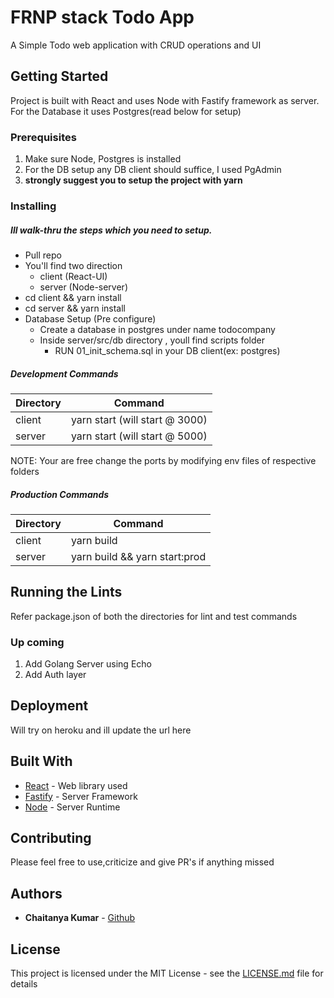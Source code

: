 # FRNP stack Todo App
A Simple Todo web application with CRUD operations and UI

## Getting Started
Project is built with React and uses Node with Fastify framework as server.
For the Database it uses Postgres(read below for setup)

### Prerequisites
1) Make sure Node, Postgres is installed
2) For the DB setup any DB client should suffice, I used PgAdmin
3) <b>strongly suggest you to setup the project with yarn</b>

### Installing
#####   Ill walk-thru the steps which you need to setup.
* Pull repo
* You'll find two direction
    * client (React-UI)
    * server (Node-server)
* cd client && yarn install
* cd server && yarn install
* Database Setup (Pre configure)
    * Create a database in postgres under name todocompany
    * Inside server/src/db directory , youll find scripts folder
        * RUN 01_init_schema.sql in your DB client(ex: postgres)

#####  Development Commands
Directory | Command
------------ | -------------
client | yarn start (will start @ 3000)
server | yarn start (will start @ 5000)

NOTE: Your are free change the ports by modifying env files of respective folders

#####  Production Commands
Directory | Command
------------ | -------------
client | yarn build
server | yarn build && yarn start:prod

## Running the Lints
Refer package.json of both the directories for lint and test commands

### Up coming
1) Add Golang Server using Echo
2) Add Auth layer

## Deployment

Will try on heroku and ill update the url here

## Built With

* [React](https://reactjs.org/) - Web library used
* [Fastify](https://github.com/fastify/fastify) - Server Framework
* [Node](https://nodejs.org/) - Server Runtime

## Contributing
Please feel free to use,criticize and give PR's if anything missed

## Authors

* **Chaitanya Kumar** - [Github](https://github.com/chaitanya-apty)

## License

This project is licensed under the MIT License - see the [LICENSE.md](license.md) file for details
